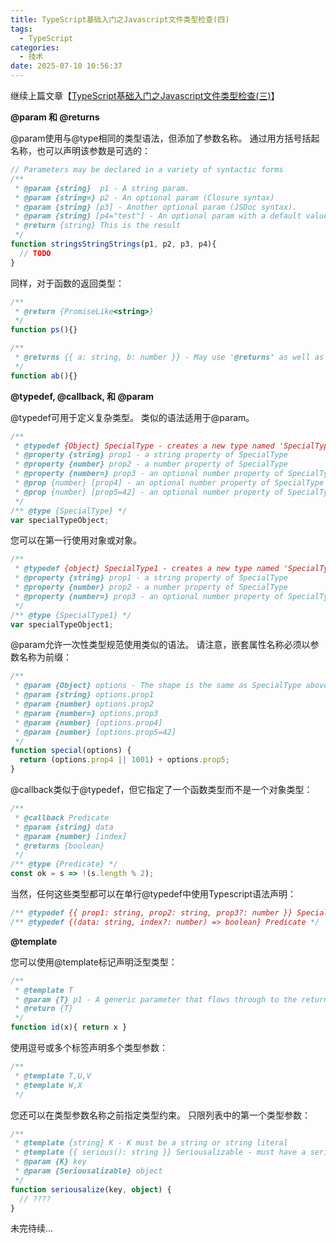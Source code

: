 ```yaml
---
title: TypeScript基础入门之Javascript文件类型检查(四)
tags:
  - TypeScript
categories:
  - 技术
date: 2025-07-10 10:56:37
---
```


继续上篇文章【[TypeScript基础入门之Javascript文件类型检查(三)](https://www.gowhich.com/blog/961)】

**@param 和 @returns**

@param使用与@type相同的类型语法，但添加了参数名称。 通过用方括号括起名称，也可以声明该参数是可选的：

```ts
// Parameters may be declared in a variety of syntactic forms
/**
 * @param {string}  p1 - A string param.
 * @param {string=} p2 - An optional param (Closure syntax)
 * @param {string} [p3] - Another optional param (JSDoc syntax).
 * @param {string} [p4="test"] - An optional param with a default value
 * @return {string} This is the result
 */
function stringsStringStrings(p1, p2, p3, p4){
  // TODO
}
```

同样，对于函数的返回类型：

```ts
/**
 * @return {PromiseLike<string>}
 */
function ps(){}

/**
 * @returns {{ a: string, b: number }} - May use '@returns' as well as '@return'
 */
function ab(){}
```

**@typedef, @callback, 和 @param**

@typedef可用于定义复杂类型。 类似的语法适用于@param。

```ts
/**
 * @typedef {Object} SpecialType - creates a new type named 'SpecialType'
 * @property {string} prop1 - a string property of SpecialType
 * @property {number} prop2 - a number property of SpecialType
 * @property {number=} prop3 - an optional number property of SpecialType
 * @prop {number} [prop4] - an optional number property of SpecialType
 * @prop {number} [prop5=42] - an optional number property of SpecialType with default
 */
/** @type {SpecialType} */
var specialTypeObject;
```

您可以在第一行使用对象或对象。

```ts
/**
 * @typedef {object} SpecialType1 - creates a new type named 'SpecialType'
 * @property {string} prop1 - a string property of SpecialType
 * @property {number} prop2 - a number property of SpecialType
 * @property {number=} prop3 - an optional number property of SpecialType
 */
/** @type {SpecialType1} */
var specialTypeObject1;
```

@param允许一次性类型规范使用类似的语法。 请注意，嵌套属性名称必须以参数名称为前缀：

```ts
/**
 * @param {Object} options - The shape is the same as SpecialType above
 * @param {string} options.prop1
 * @param {number} options.prop2
 * @param {number=} options.prop3
 * @param {number} [options.prop4]
 * @param {number} [options.prop5=42]
 */
function special(options) {
  return (options.prop4 || 1001) + options.prop5;
}
```

@callback类似于@typedef，但它指定了一个函数类型而不是一个对象类型：

```ts
/**
 * @callback Predicate
 * @param {string} data
 * @param {number} [index]
 * @returns {boolean}
 */
/** @type {Predicate} */
const ok = s => !(s.length % 2);
```

当然，任何这些类型都可以在单行@typedef中使用Typescript语法声明：

```ts
/** @typedef {{ prop1: string, prop2: string, prop3?: number }} SpecialType */
/** @typedef {(data: string, index?: number) => boolean} Predicate */
```

**@template**

您可以使用@template标记声明泛型类型：

```ts
/**
 * @template T
 * @param {T} p1 - A generic parameter that flows through to the return type
 * @return {T}
 */
function id(x){ return x }
```

使用逗号或多个标签声明多个类型参数：

```ts
/**
 * @template T,U,V
 * @template W,X
 */
```

您还可以在类型参数名称之前指定类型约束。 只限列表中的第一个类型参数：

```ts
/**
 * @template {string} K - K must be a string or string literal
 * @template {{ serious(): string }} Seriousalizable - must have a serious method
 * @param {K} key
 * @param {Seriousalizable} object
 */
function seriousalize(key, object) {
  // ????
}
```

未完待续...
